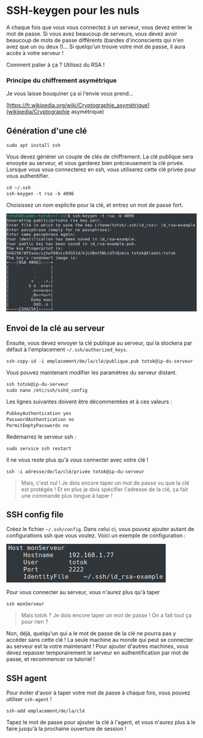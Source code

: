 # SSH-keygen pour les nuls

A chaque fois que vous vous connectez à un serveur, vous devez entrer le mot de passe. Si vous avez beaucoup de serveurs, vous devez avoir beaucoup de mots de passe différents (bandes d'inconscients qui n'en avez que un ou deux !)... Si quelqu'un trouve votre mot de passe, il aura accès à votre serveur !

Comment palier à ça ? Utilisez du RSA !



### Principe du chiffrement asymétrique

Je vous laisse bouquiner ça si l'envie vous prend... 

[https://fr.wikipedia.org/wiki/Cryptographie_asymétrique](wikipedia/Cryptographie asymétrique)



## Génération d'une clé

```shell
sudo apt install ssh
```

Vous devez générer un couple de clés de chiffrement. La clé publique sera envoyée au serveur, et vous garderez bien précieusement la clé privée. Lorsque vous vous connecterez en ssh, vous utiliserez cette clé privée pour vous authentifier.



```shell
cd ~/.ssh
ssh-keygen -t rsa -b 4096
```

Choisissez un nom explicite pour la clé, et entrez un mot de passe fort.

![](./keygen.png)



## Envoi de la clé au serveur

Ensuite, vous devez envoyer la clé publique au serveur, qui la stockera par défaut à l'emplacement `~/.ssh/authorized_keys`.

```shell
ssh-copy-id -i emplacement/de/la/clé/publique.pub totok@ip-du-serveur
```



Vous pouvez maintenant modifier les paramètres du serveur distant.

```shell
ssh totok@ip-du-serveur
sudo nano /etc/ssh/sshd_config
```

Les lignes suivantes doivent être décommentées et à ces valeurs : 

```
PubkeyAuthentication yes
PasswordAuthentication no
PermitEmptyPasswords no
```

Redémarrez le serveur ssh :

```shell
sudo service ssh restart
```



Il ne vous reste plus qu'à vous connecter avec votre clé !

```shell
ssh -i adresse/de/la/clé/privée totok@ip-du-serveur
```

> Mais, c'est nul ! Je dois encore taper un mot de passe vu que la clé est protégée ! Et en plus je dois spécifier l'adresse de la clé, ça fait une commande plus longue à taper !



## SSH config file

Créez le fichier `~/.ssh/config`. Dans celui ci, vous pouvez ajouter autant de configurations ssh que vous voulez. Voici un exemple de configuration : 

![](./config.png)

Pour vous connecter au serveur, vous n'aurez plus qu'à taper

```shell
ssh monServeur
```

> Mais totok ? Je dois encore taper un mot de passe ! On a fait tout ça pour rien ?



Non, déjà, quelqu'un qui a le mot de passe de la clé ne pourra pas y accéder sans cette clé ! La seule machine au monde qui peut se connecter au serveur est la votre maintenant ! Pour ajouter d'autres machines, vous devez repasser temporairement le serveur en authentification par mot de passe, et recommencer ce tutoriel !



## SSH agent

Pour éviter d'avoir à taper votre mot de passe à chaque fois, vous pouvez utiliser `ssh-agent` !

```shell
ssh-add emplacement/de/la/clé
```

Tapez le mot de passe pour ajouter la clé à l'agent, et vous n'aurez plus à le faire jusqu'à la prochaine ouverture de session !

